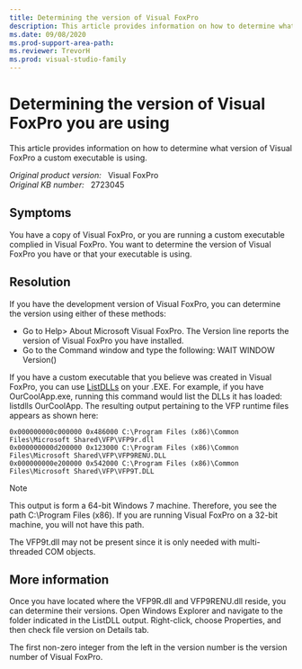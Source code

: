```yaml
---
title: Determining the version of Visual FoxPro
description: This article provides information on how to determine what version of Visual FoxPro a custom executable is using.
ms.date: 09/08/2020
ms.prod-support-area-path: 
ms.reviewer: TrevorH
ms.prod: visual-studio-family
---
```

# Determining the version of Visual FoxPro you are using

This article provides information on how to determine what version of Visual FoxPro a custom executable is using.

_Original product version:_ &nbsp; Visual FoxPro  
_Original KB number:_ &nbsp; 2723045

## Symptoms

You have a copy of Visual FoxPro, or you are running a custom executable complied in Visual FoxPro. You want to determine the version of Visual FoxPro you have or that your executable is using.

## Resolution

If you have the development version of Visual FoxPro, you can determine the version using either of these methods:

- Go to Help> About Microsoft Visual FoxPro. The Version line reports the version of Visual FoxPro you have installed.
- Go to the Command window and type the following: WAIT WINDOW Version()

If you have a custom executable that you believe was created in Visual FoxPro, you can use [ListDLLs](/sysinternals/downloads/listdlls)  on your .EXE. For example, if you have OurCoolApp.exe, running this command would list the DLLs it has loaded: listdlls OurCoolApp. The resulting output pertaining to the VFP runtime files appears as shown here:

```console
0x000000000c000000 0x486000 C:\Program Files (x86)\Common Files\Microsoft Shared\VFP\VFP9r.dll
0x000000000d200000 0x123000 C:\Program Files (x86)\Common Files\Microsoft Shared\VFP\VFP9RENU.DLL
0x000000000e200000 0x542000 C:\Program Files (x86)\Common Files\Microsoft Shared\VFP\VFP9T.DLL
```

> [!NOTE]
> This output is form a 64-bit Windows 7 machine. Therefore, you see the path C:\Program Files (x86). If you are running Visual FoxPro on a 32-bit machine, you will not have this path.

The VFP9t.dll may not be present since it is only needed with multi-threaded COM objects.

## More information

Once you have located where the VFP9R.dll and VFP9RENU.dll reside, you can determine their versions. Open Windows Explorer and navigate to the folder indicated in the ListDLL output. Right-click, choose Properties, and then check file version on Details tab.

The first non-zero integer from the left in the version number is the version number of Visual FoxPro.
